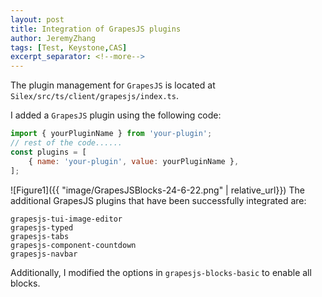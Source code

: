 ```yaml
---
layout: post
title: Integration of GrapesJS plugins
author: JeremyZhang
tags: [Test, Keystone,CAS]
excerpt_separator: <!--more-->
---
```

The plugin management for `GrapesJS` is located at `Silex/src/ts/client/grapesjs/index.ts`.
<!--more-->
I added a `GrapesJS` plugin using the following code:

```javascript
import { yourPluginName } from 'your-plugin';
// rest of the code......
const plugins = [
    { name: 'your-plugin', value: yourPluginName },
];
```
![Figure1]({{ "image/GrapesJSBlocks-24-6-22.png" | relative_url}})
The additional GrapesJS plugins that have been successfully integrated are:

```
grapesjs-tui-image-editor
grapesjs-typed
grapesjs-tabs
grapesjs-component-countdown
grapesjs-navbar
```

Additionally, I modified the options in `grapesjs-blocks-basic` to enable all blocks.

